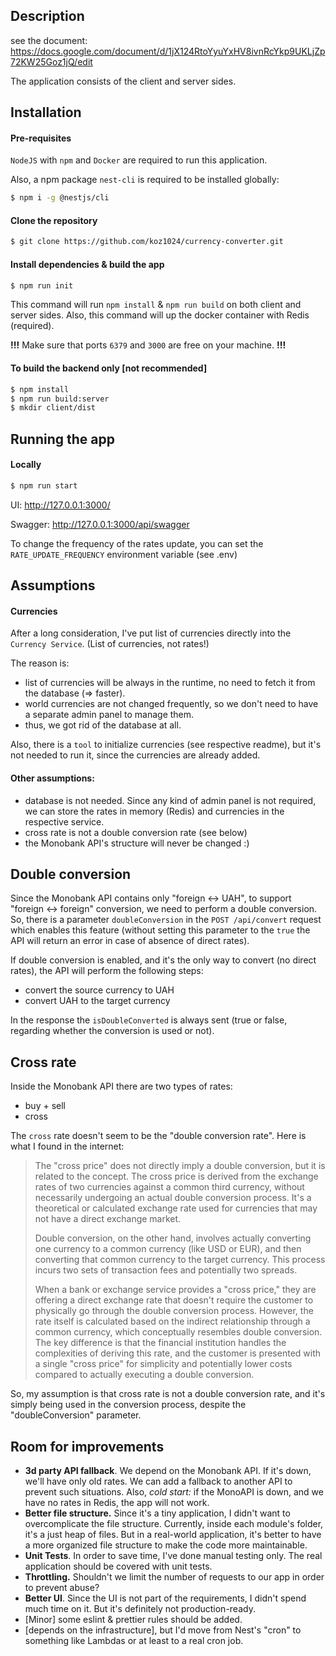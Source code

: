## Description

see the document: https://docs.google.com/document/d/1jX124RtoYyuYxHV8ivnRcYkp9UKLjZp72KW25Goz1jQ/edit

The application consists of the client and server sides.

## Installation

#### Pre-requisites
`NodeJS` with `npm` and `Docker` are required to run this application.

Also, a npm package `nest-cli` is required to be installed globally:
```bash
$ npm i -g @nestjs/cli
```

#### Clone the repository
```bash
$ git clone https://github.com/koz1024/currency-converter.git
```

#### Install dependencies & build the app
```bash
$ npm run init 
```
This command will run `npm install` & `npm run build` on both client and server sides.
Also, this command will up the docker container with Redis (required).

**!!!** Make sure that ports `6379` and `3000` are free on your machine. **!!!**

#### To build the backend only [not recommended]
```bash
$ npm install
$ npm run build:server
$ mkdir client/dist
```

## Running the app

#### Locally
```bash
$ npm run start
```
UI: http://127.0.0.1:3000/

Swagger: http://127.0.0.1:3000/api/swagger

To change the frequency of the rates update, you can set the `RATE_UPDATE_FREQUENCY` environment variable (see .env)

## Assumptions

#### Currencies
After a long consideration, I've put list of currencies directly into the `Currency Service`. (List of currencies, not rates!)

The reason is:
- list of currencies will be always in the runtime, no need to fetch it from the database (=> faster).
- world currencies are not changed frequently, so we don't need to have a separate admin panel to manage them.
- thus, we got rid of the database at all.

Also, there is a `tool` to initialize currencies (see respective readme), but it's not needed to run it, since the currencies are already added.  

#### Other assumptions:
- database is not needed. Since any kind of admin panel is not required, we can store the rates in memory (Redis) and currencies in the respective service. 
- cross rate is not a double conversion rate (see below)
- the Monobank API's structure will never be changed :) 

## Double conversion
Since the Monobank API contains only "foreign <-> UAH", to support "foreign <-> foreign" conversion, we need to perform a double conversion.
So, there is a parameter `doubleConversion` in the `POST /api/convert` request which enables this feature (without setting this parameter to the `true` the API will return an error in case of absence of direct rates).

If double conversion is enabled, and it's the only way to convert (no direct rates), the API will perform the following steps:
- convert the source currency to UAH
- convert UAH to the target currency

In the response the `isDoubleConverted` is always sent (true or false, regarding whether the conversion is used or not).


## Cross rate

Inside the Monobank API there are two types of rates:
- buy + sell
- cross

The `cross` rate doesn't seem to be the "double conversion rate". Here is what I found in the internet:
> The "cross price" does not directly imply a double conversion, but it is related to the concept. The cross price is derived from the exchange rates of two currencies against a common third currency, without necessarily undergoing an actual double conversion process. It's a theoretical or calculated exchange rate used for currencies that may not have a direct exchange market.
> 
> Double conversion, on the other hand, involves actually converting one currency to a common currency (like USD or EUR), and then converting that common currency to the target currency. This process incurs two sets of transaction fees and potentially two spreads.
>
> When a bank or exchange service provides a "cross price," they are offering a direct exchange rate that doesn't require the customer to physically go through the double conversion process. However, the rate itself is calculated based on the indirect relationship through a common currency, which conceptually resembles double conversion. The key difference is that the financial institution handles the complexities of deriving this rate, and the customer is presented with a single "cross price" for simplicity and potentially lower costs compared to actually executing a double conversion.

So, my assumption is that cross rate is not a double conversion rate, and it's simply being used in the conversion process, despite the "doubleConversion" parameter.

## Room for improvements

- **3d party API fallback**. We depend on the Monobank API. If it's down, we'll have only old rates. We can add a fallback to another API to prevent such situations. Also, *cold start:* if the MonoAPI is down, and we have no rates in Redis, the app will not work.
- **Better file structure.** Since it's a tiny application, I didn't want to overcomplicate the file structure. Currently, inside each module's folder, it's a just heap of files. But in a real-world application, it's better to have a more organized file structure to make the code more maintainable.
- **Unit Tests**. In order to save time, I've done manual testing only. The real application should be covered with unit tests.
- **Throttling.** Shouldn't we limit the number of requests to our app in order to prevent abuse?
- **Better UI**. Since the UI is not part of the requirements, I didn't spend much time on it. But it's definitely not production-ready.
- [Minor] some eslint & prettier rules should be added.
- [depends on the infrastructure], but I'd move from Nest's "cron" to something like Lambdas or at least to a real cron job.